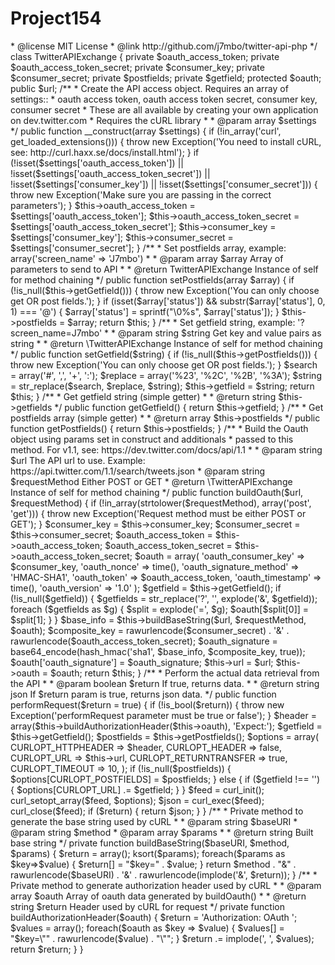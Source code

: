 Project154
==========
<?php

/**
 * Twitter-API-PHP : Simple PHP wrapper for the v1.1 API
 * 
 * PHP version 5.3.10
 * 
 * @category Awesomeness
 * @package  Twitter-API-PHP
 * @author   James Mallison <me@j7mbo.co.uk>
 * @license  MIT License
 * @link     http://github.com/j7mbo/twitter-api-php
 */
class TwitterAPIExchange
{
    private $oauth_access_token;
    private $oauth_access_token_secret;
    private $consumer_key;
    private $consumer_secret;
    private $postfields;
    private $getfield;
    protected $oauth;
    public $url;

    /**
     * Create the API access object. Requires an array of settings::
     * oauth access token, oauth access token secret, consumer key, consumer secret
     * These are all available by creating your own application on dev.twitter.com
     * Requires the cURL library
     * 
     * @param array $settings
     */
    public function __construct(array $settings)
    {
        if (!in_array('curl', get_loaded_extensions())) 
        {
            throw new Exception('You need to install cURL, see: http://curl.haxx.se/docs/install.html');
        }
        
        if (!isset($settings['oauth_access_token'])
            || !isset($settings['oauth_access_token_secret'])
            || !isset($settings['consumer_key'])
            || !isset($settings['consumer_secret']))
        {
            throw new Exception('Make sure you are passing in the correct parameters');
        }

        $this->oauth_access_token = $settings['oauth_access_token'];
        $this->oauth_access_token_secret = $settings['oauth_access_token_secret'];
        $this->consumer_key = $settings['consumer_key'];
        $this->consumer_secret = $settings['consumer_secret'];
    }
    
    /**
     * Set postfields array, example: array('screen_name' => 'J7mbo')
     * 
     * @param array $array Array of parameters to send to API
     * 
     * @return TwitterAPIExchange Instance of self for method chaining
     */
    public function setPostfields(array $array)
    {
        if (!is_null($this->getGetfield())) 
        { 
            throw new Exception('You can only choose get OR post fields.'); 
        }
        
        if (isset($array['status']) && substr($array['status'], 0, 1) === '@')
        {
            $array['status'] = sprintf("\0%s", $array['status']);
        }
        
        $this->postfields = $array;
        
        return $this;
    }
    
    /**
     * Set getfield string, example: '?screen_name=J7mbo'
     * 
     * @param string $string Get key and value pairs as string
     * 
     * @return \TwitterAPIExchange Instance of self for method chaining
     */
    public function setGetfield($string)
    {
        if (!is_null($this->getPostfields())) 
        { 
            throw new Exception('You can only choose get OR post fields.'); 
        }
        
        $search = array('#', ',', '+', ':');
        $replace = array('%23', '%2C', '%2B', '%3A');
        $string = str_replace($search, $replace, $string);  
        
        $this->getfield = $string;
        
        return $this;
    }
    
    /**
     * Get getfield string (simple getter)
     * 
     * @return string $this->getfields
     */
    public function getGetfield()
    {
        return $this->getfield;
    }
    
    /**
     * Get postfields array (simple getter)
     * 
     * @return array $this->postfields
     */
    public function getPostfields()
    {
        return $this->postfields;
    }
    
    /**
     * Build the Oauth object using params set in construct and additionals
     * passed to this method. For v1.1, see: https://dev.twitter.com/docs/api/1.1
     * 
     * @param string $url The API url to use. Example: https://api.twitter.com/1.1/search/tweets.json
     * @param string $requestMethod Either POST or GET
     * @return \TwitterAPIExchange Instance of self for method chaining
     */
    public function buildOauth($url, $requestMethod)
    {
        if (!in_array(strtolower($requestMethod), array('post', 'get')))
        {
            throw new Exception('Request method must be either POST or GET');
        }
        
        $consumer_key = $this->consumer_key;
        $consumer_secret = $this->consumer_secret;
        $oauth_access_token = $this->oauth_access_token;
        $oauth_access_token_secret = $this->oauth_access_token_secret;
        
        $oauth = array( 
            'oauth_consumer_key' => $consumer_key,
            'oauth_nonce' => time(),
            'oauth_signature_method' => 'HMAC-SHA1',
            'oauth_token' => $oauth_access_token,
            'oauth_timestamp' => time(),
            'oauth_version' => '1.0'
        );
        
        $getfield = $this->getGetfield();
        
        if (!is_null($getfield))
        {
            $getfields = str_replace('?', '', explode('&', $getfield));
            foreach ($getfields as $g)
            {
                $split = explode('=', $g);
                $oauth[$split[0]] = $split[1];
            }
        }
        
        $base_info = $this->buildBaseString($url, $requestMethod, $oauth);
        $composite_key = rawurlencode($consumer_secret) . '&' . rawurlencode($oauth_access_token_secret);
        $oauth_signature = base64_encode(hash_hmac('sha1', $base_info, $composite_key, true));
        $oauth['oauth_signature'] = $oauth_signature;
        
        $this->url = $url;
        $this->oauth = $oauth;
        
        return $this;
    }
    
    /**
     * Perform the actual data retrieval from the API
     * 
     * @param boolean $return If true, returns data.
     * 
     * @return string json If $return param is true, returns json data.
     */
    public function performRequest($return = true)
    {
        if (!is_bool($return)) 
        { 
            throw new Exception('performRequest parameter must be true or false'); 
        }
        
        $header = array($this->buildAuthorizationHeader($this->oauth), 'Expect:');
        
        $getfield = $this->getGetfield();
        $postfields = $this->getPostfields();

        $options = array( 
            CURLOPT_HTTPHEADER => $header,
            CURLOPT_HEADER => false,
            CURLOPT_URL => $this->url,
            CURLOPT_RETURNTRANSFER => true,
            CURLOPT_TIMEOUT => 10,
        );

        if (!is_null($postfields))
        {
            $options[CURLOPT_POSTFIELDS] = $postfields;
        }
        else
        {
            if ($getfield !== '')
            {
                $options[CURLOPT_URL] .= $getfield;
            }
        }

        $feed = curl_init();
        curl_setopt_array($feed, $options);
        $json = curl_exec($feed);
        curl_close($feed);

        if ($return) { return $json; }
    }
    
    /**
     * Private method to generate the base string used by cURL
     * 
     * @param string $baseURI
     * @param string $method
     * @param array $params
     * 
     * @return string Built base string
     */
    private function buildBaseString($baseURI, $method, $params) 
    {
        $return = array();
        ksort($params);
        
        foreach($params as $key=>$value)
        {
            $return[] = "$key=" . $value;
        }
        
        return $method . "&" . rawurlencode($baseURI) . '&' . rawurlencode(implode('&', $return)); 
    }
    
    /**
     * Private method to generate authorization header used by cURL
     * 
     * @param array $oauth Array of oauth data generated by buildOauth()
     * 
     * @return string $return Header used by cURL for request
     */    
    private function buildAuthorizationHeader($oauth) 
    {
        $return = 'Authorization: OAuth ';
        $values = array();
        
        foreach($oauth as $key => $value)
        {
            $values[] = "$key=\"" . rawurlencode($value) . "\"";
        }
        
        $return .= implode(', ', $values);
        return $return;
    }

}
